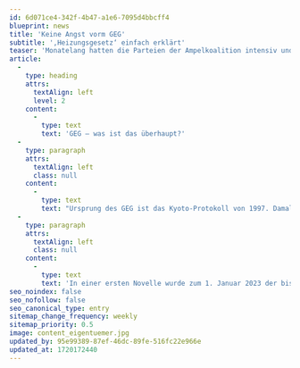 ```yaml
---
id: 6d071ce4-342f-4b47-a1e6-7095d4bbcff4
blueprint: news
title: 'Keine Angst vorm GEG'
subtitle: '‚Heizungsgesetz‘ einfach erklärt'
teaser: 'Monatelang hatten die Parteien der Ampelkoalition intensiv und kontrovers diskutiert. Während der hitzigen Debatte kursierten in der Öffentlichkeit zahlreiche Fehlinformationen – bis heute, obwohl der ursprüngliche Entwurf stark verändert wurde.'
article:
  -
    type: heading
    attrs:
      textAlign: left
      level: 2
    content:
      -
        type: text
        text: 'GEG – was ist das überhaupt?'
  -
    type: paragraph
    attrs:
      textAlign: left
      class: null
    content:
      -
        type: text
        text: "Ursprung des GEG ist das Kyoto-Protokoll von 1997. Damals wurden erstmals völkerrechtlich verbindliche Klimaziele vereinbart. Insbesondere der\_Ausstoß von Treibhausgasen\_in den Industrieländern sollte bis 2020\_deutlich reduziert\_werden. In Deutschland trat am 1. Februar 2002 die Energieeinsparverordnung in Kraft, die später mit dem Erneuerbare-Energien-Wärmegesetz im Gebäudeenergiegesetz zusammengeführt wurde. Das Ziel ist ein klimaneutraler Gebäudebestand in der Bundesrepublik bis 2045. Das GEG selbst ist dann am 1. November 2020 in Kraft getreten, also lange vor Habeck und dem Ukraine-Krieg."
  -
    type: paragraph
    attrs:
      textAlign: left
      class: null
    content:
      -
        type: text
        text: 'In einer ersten Novelle wurde zum 1. Januar 2023 der bisher geltende Neubaustandard angehoben und der bislang zulässige Jahres-Primärenergiebedarf im Neubau von 75 % des Referenzgebäudes auf 55 % reduziert. Mit einer zweiten Novelle zum 1. Januar 2024 wurden umfangreiche Vorgaben beim Einbau neuer Heizungen bzw. beim Heizungstausch geregelt. Um diese Vorgaben geht es im Folgenden.'
seo_noindex: false
seo_nofollow: false
seo_canonical_type: entry
sitemap_change_frequency: weekly
sitemap_priority: 0.5
image: content_eigentuemer.jpg
updated_by: 95e99389-87ef-46dc-89fe-516fc22e966e
updated_at: 1720172440
---
```

